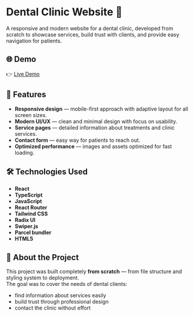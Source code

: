 # Dental Clinic Website 🦷

A responsive and modern website for a dental clinic, developed from scratch to showcase services, build trust with clients, and provide easy navigation for patients.

## 🌐 Demo

👉 [Live Demo](https://miladent.cz/)

## 🚀 Features

- **Responsive design** — mobile-first approach with adaptive layout for all screen sizes.
- **Modern UI/UX** — clean and minimal design with focus on usability.
- **Service pages** — detailed information about treatments and clinic services.
- **Contact form** — easy way for patients to reach out.
- **Optimized performance** — images and assets optimized for fast loading.

## 🛠️ Technologies Used

- **React**
- **TypeScript**
- **JavaScript**
- **React Router**
- **Tailwind CSS**
- **Radix UI**
- **Swiper.js**
- **Parcel bundler**
- **HTML5**

## 📌 About the Project

This project was built completely **from scratch** — from file structure and styling system to deployment.  
The goal was to cover the needs of dental clients:

- find information about services easily
- build trust through professional design
- contact the clinic without effort
